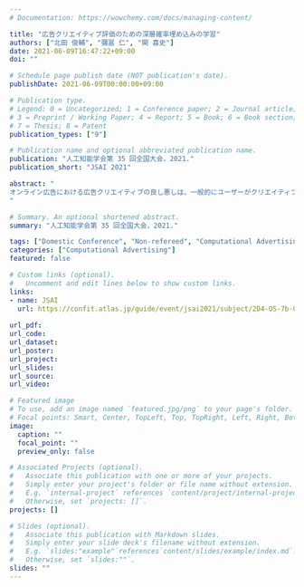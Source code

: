 ```yaml
---
# Documentation: https://wowchemy.com/docs/managing-content/

title: "広告クリエイティブ評価のための深層確率埋め込みの学習"
authors: ["北田 俊輔", "彌冨 仁", "関 喜史"]
date: 2021-06-09T16:47:22+09:00
doi: ""

# Schedule page publish date (NOT publication's date).
publishDate: 2021-06-09T00:00:00+09:00

# Publication type.
# Legend: 0 = Uncategorized; 1 = Conference paper; 2 = Journal article;
# 3 = Preprint / Working Paper; 4 = Report; 5 = Book; 6 = Book section;
# 7 = Thesis; 8 = Patent
publication_types: ["9"]

# Publication name and optional abbreviated publication name.
publication: "人工知能学会第 35 回全国大会，2021."
publication_short: "JSAI 2021"

abstract: "
オンライン広告における広告クリエイティブの良し悪しは、一般的にユーザーがクリエイティブをクリックし、商品が購入される等の行動が起きる割合で評価できると考えられる。一方、そのようなユーザー行動は非常にノイズが多く不確実性が高い。また広告キャンペーンや広告大賞の潜在的な魅力等に左右される。本論文では、広告クリエイティブの評価のために、確率的広告クリエイティブ埋め込みを学習し、キャンペーン内の各広告クリエイティブを潜在空間のガウス分布として表現する新たな方法を提案する。我々の確率的埋め込みは、不確実性の高いユーザーの行動やキャンペーンに関連する複数の広告クリエイティブから適切な評価を実現する特徴を捉えることが可能である。 我々は株式会社 Gunosy が提供した実際の 20 万件の広告クリエイティブを使用して評価を実施した。確率的埋め込みにより、テキストエンコーダー（LSTM、BERT など）に関係なく、広告クリエイティブの配信パフォーマンスを正確にキャプチャできることを確認した。さらに、我々の提案は最先端モデルである BERT を使用することにより、小さな不確実性で予測を実現することを確認した。
"

# Summary. An optional shortened abstract.
summary: "人工知能学会第 35 回全国大会，2021."

tags: ["Domestic Conference", "Non-refereed", "Computational Advertising"]
categories: ["Computational Advertising"]
featured: false

# Custom links (optional).
#   Uncomment and edit lines below to show custom links.
links:
- name: JSAI
  url: https://confit.atlas.jp/guide/event/jsai2021/subject/2D4-OS-7b-02/tables
  
url_pdf:
url_code:
url_dataset:
url_poster:
url_project:
url_slides:
url_source:
url_video:

# Featured image
# To use, add an image named `featured.jpg/png` to your page's folder. 
# Focal points: Smart, Center, TopLeft, Top, TopRight, Left, Right, BottomLeft, Bottom, BottomRight.
image:
  caption: ""
  focal_point: ""
  preview_only: false

# Associated Projects (optional).
#   Associate this publication with one or more of your projects.
#   Simply enter your project's folder or file name without extension.
#   E.g. `internal-project` references `content/project/internal-project/index.md`.
#   Otherwise, set `projects: []`.
projects: []

# Slides (optional).
#   Associate this publication with Markdown slides.
#   Simply enter your slide deck's filename without extension.
#   E.g. `slides:"example"`references`content/slides/example/index.md`.
#   Otherwise, set `slides:""`.
slides: ""
---
```

